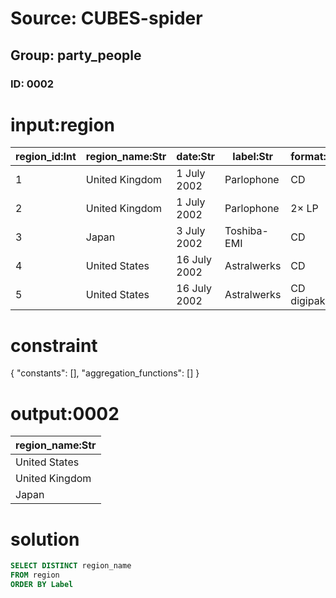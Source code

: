 # Source: CUBES-spider
## Group: party_people
### ID: 0002

# input:region

| region_id:Int | region_name:Str | date:Str | label:Str | format:Str | catalogue:Str |
|---|---|---|---|---|---|
| 1 | United Kingdom | 1 July 2002 | Parlophone | CD | 540 3622 |
| 2 | United Kingdom | 1 July 2002 | Parlophone | 2× LP | 539 9821 |
| 3 | Japan | 3 July 2002 | Toshiba-EMI | CD | TOCP-66045 |
| 4 | United States | 16 July 2002 | Astralwerks | CD | ASW 40362 |
| 5 | United States | 16 July 2002 | Astralwerks | CD digipak | ASW 40522 |

# constraint

{
  "constants": [],
  "aggregation_functions": []
}

# output:0002

| region_name:Str |
|---|
| United States |
| United Kingdom |
| Japan |

# solution

```sql
SELECT DISTINCT region_name
FROM region
ORDER BY Label
```

